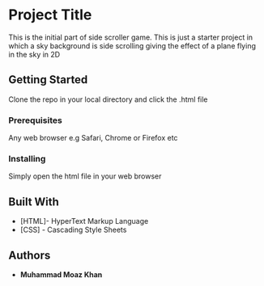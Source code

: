 # Project Title

This is the initial part of side scroller game. This is just a starter project in which a sky background is side scrolling giving the effect of a plane flying in the sky in 2D

## Getting Started

Clone the repo in your local directory and click the .html file

### Prerequisites

Any web browser e.g Safari, Chrome or Firefox etc


### Installing

Simply open the html file in your web browser

## Built With

* [HTML]- HyperText Markup Language
* [CSS] - Cascading Style Sheets
## Authors

* **Muhammad Moaz Khan**
